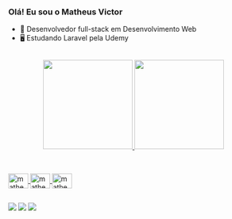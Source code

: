 ### Olá! Eu sou o Matheus Victor




- 💼 Desenvolvedor full-stack em Desenvolvimento Web
- 🖥️ Estudando Laravel pela Udemy

##


 <div align="center">
  <a href="https://github.com/matheusvictor95">
  <img height="180em" src="https://github-readme-stats.vercel.app/api?username=matheusvictor95&show_icons=true&theme=dracula&include_all_commits=true&count_private=true"/>
  <img height="180em" src="https://github-readme-stats.vercel.app/api/top-langs/?username=matheusvictor95&layout=compact&langs_count=7&theme=dracula"/>
    </div>
    
    
  ##
  
  <div style="display: inline_block"><br>

 

  <img align="center" alt="matheusvictor95-HTML" height="30" width="40" src="https://cdn.jsdelivr.net/gh/devicons/devicon/icons/html5/html5-original-wordmark.svg">
  <img align="center" alt="matheusvictor95-CSS" height="30" width="40" src="https://cdn.jsdelivr.net/gh/devicons/devicon/icons/css3/css3-original-wordmark.svg">
   <img align="center" alt="matheusvictor95-PHP" height="30" width="40" src="https://cdn.jsdelivr.net/gh/devicons/devicon/icons/php/php-original.svg">
  
   
     
 </div>
     
          
  ##
  
  
  <div> 
  <a href="https://www.instagram.com/matheusvictor95/" target="_blank" rel="noopener noreferrer"><img src="https://img.shields.io/badge/-Instagram-%23E4405F?style=for-the-badge&logo=instagram&logoColor=white" target="_blank" rel="noopener noreferrer"></a>
 <a href = "matheusv.diniz95@gmail.com" target="_blank"><img src="https://img.shields.io/badge/-Gmail-%23333?style=for-the-badge&logo=gmail&logoColor=white" target="_blank" ></a>
  <a href="mailto:https://www.linkedin.com/in/matheus-victor-79028abb/" target="_blank" ><img src="https://img.shields.io/badge/-LinkedIn-%230077B5?style=for-the-badge&logo=linkedin&logoColor=white" target="_blank" ></a> 
  

 </div>



